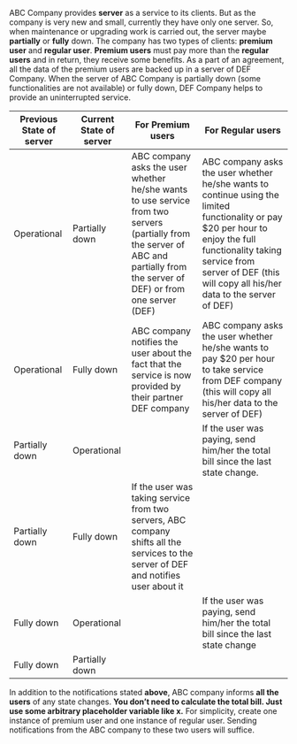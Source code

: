 ABC Company provides **server** as a service to its clients. But as the company is very new and small,
currently they have only one server. So, when maintenance or upgrading work is carried out, the
server maybe **partially** or **fully** down. The company has two types of clients: **premium user** and
**regular user**. **Premium users** must pay more than the **regular users** and in return, they receive
some benefits. As a part of an agreement, all the data of the premium users are backed up in a
server of DEF Company. When the server of ABC Company is partially down (some functionalities
are not available) or fully down, DEF Company helps to provide an uninterrupted service.


|Previous State of server|Current State of server|For Premium users|For Regular users|
|-|-|-|-|
|Operational|Partially down| ABC company asks the user whether he/she wants to use service from two servers (partially from the server of ABC and partially from the server of DEF) or from one server (DEF) |ABC company asks the user whether he/she wants to continue using the limited functionality or pay $20 per hour to enjoy the full functionality taking service from server of DEF (this will copy all his/her data to the server of DEF)|
|Operational|Fully down|ABC company notifies the user about the fact that the service is now provided by their partner DEF company|ABC company asks the user whether he/she wants to pay $20 per hour to take service from DEF company (this will copy all his/her data to the server of DEF)|
|Partially down|Operational| |If the user was paying, send him/her the total bill since the last state change. |
|Partially down|Fully down|If the user was taking service from two servers, ABC company shifts all the services to the server of DEF and notifies user about it | |
|Fully down|Operational| |If the user was paying, send him/her the total bill since the last state change|
|Fully down|Partially down| | |


In addition to the notifications stated **above**, ABC company informs **all the users** of any state
changes. 
**You don’t need to calculate the total bill. Just use some arbitrary placeholder variable like x.**
For simplicity, create one instance of premium user and one instance of regular user. Sending
notifications from the ABC company to these two users will suffice.
